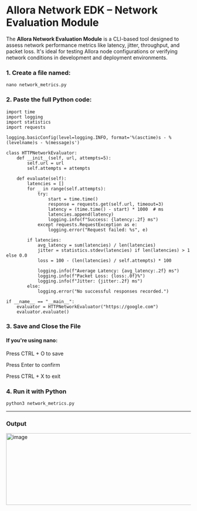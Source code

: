 # Allora Network EDK – Network Evaluation Module

The **Allora Network Evaluation Module** is a CLI-based tool designed to assess network performance metrics like latency, jitter, throughput, and packet loss. It's ideal for testing Allora node configurations or verifying network conditions in development and deployment environments.


### 1. Create a file named:
```
nano network_metrics.py

```
### 2. Paste the full Python code:
```
import time
import logging
import statistics
import requests

logging.basicConfig(level=logging.INFO, format='%(asctime)s - %(levelname)s - %(message)s')

class HTTPNetworkEvaluator:
    def __init__(self, url, attempts=5):
        self.url = url
        self.attempts = attempts

    def evaluate(self):
        latencies = []
        for _ in range(self.attempts):
            try:
                start = time.time()
                response = requests.get(self.url, timeout=3)
                latency = (time.time() - start) * 1000  # ms
                latencies.append(latency)
                logging.info(f"Success: {latency:.2f} ms")
            except requests.RequestException as e:
                logging.error("Request failed: %s", e)
        
        if latencies:
            avg_latency = sum(latencies) / len(latencies)
            jitter = statistics.stdev(latencies) if len(latencies) > 1 else 0.0
            loss = 100 - (len(latencies) / self.attempts) * 100

            logging.info(f"Average Latency: {avg_latency:.2f} ms")
            logging.info(f"Packet Loss: {loss:.0f}%")
            logging.info(f"Jitter: {jitter:.2f} ms")
        else:
            logging.error("No successful responses recorded.")

if __name__ == "__main__":
    evaluator = HTTPNetworkEvaluator("https://google.com")
    evaluator.evaluate()
```
### 3. Save and Close the File

#### If you're using nano:

Press CTRL + O to save

Press Enter to confirm

Press CTRL + X to exit

### 4. Run it with Python
```
python3 network_metrics.py
```
---
### Output

<img width="859" height="196" alt="image" src="https://github.com/user-attachments/assets/27c75029-036f-4283-8b70-8f686b81a31f" />




    
